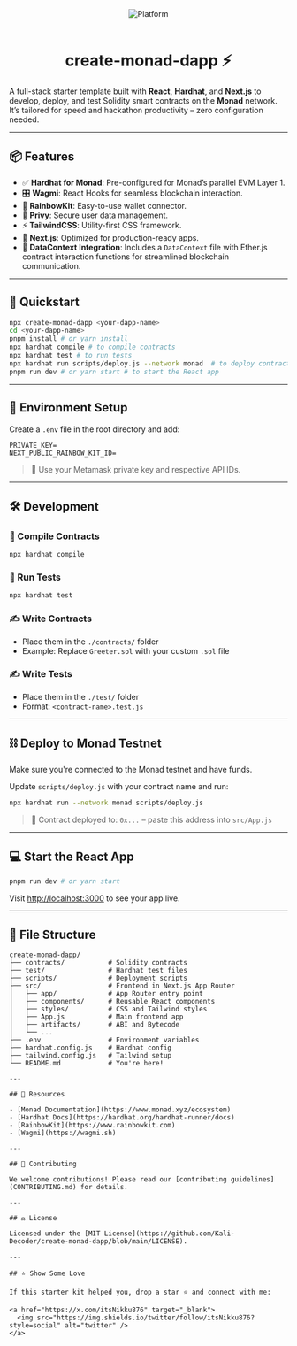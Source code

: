 <div align="center">
    <img src="https://res.cloudinary.com/delg5k1gs/image/upload/v1708035198/daic/n/b5121cb2-0fcd-4ffd-ba92-a744f967dd3b/monad__a_parallelized_evm_layer_1_at_hyper_speed.png" alt="Platform">
</div><br>

<h1 align="center">create-monad-dapp ⚡️</h1>

A full-stack starter template built with **React**, **Hardhat**, and **Next.js** to develop, deploy, and test Solidity smart contracts on the **Monad** network. It’s tailored for speed and hackathon productivity – zero configuration needed.

---

## 📦 Features

- ✅ **Hardhat for Monad**: Pre-configured for Monad’s parallel EVM Layer 1.
- 🎛️ **Wagmi**: React Hooks for seamless blockchain interaction.
- 🌈 **RainbowKit**: Easy-to-use wallet connector.
- 🧬 **Privy**: Secure user data management.
- ⚡ **TailwindCSS**: Utility-first CSS framework.
- 🧱 **Next.js**: Optimized for production-ready apps.
- 🔗 **DataContext Integration**: Includes a `DataContext` file with Ether.js contract interaction functions for streamlined blockchain communication.

---

## 🚀 Quickstart

```sh
npx create-monad-dapp <your-dapp-name>
cd <your-dapp-name>
pnpm install # or yarn install
npx hardhat compile # to compile contracts
npx hardhat test # to run tests
npx hardhat run scripts/deploy.js --network monad  # to deploy contracts
pnpm run dev # or yarn start # to start the React app
```

---

## 🔧 Environment Setup

Create a `.env` file in the root directory and add:

```env
PRIVATE_KEY=
NEXT_PUBLIC_RAINBOW_KIT_ID=
```

> 🔐 Use your Metamask private key and respective API IDs.

---

## 🛠️ Development

### 🔨 Compile Contracts

```sh
npx hardhat compile
```

### 🧪 Run Tests

```sh
npx hardhat test
```

### ✍️ Write Contracts

- Place them in the `./contracts/` folder
- Example: Replace `Greeter.sol` with your custom `.sol` file

### ✍️ Write Tests

- Place them in the `./test/` folder
- Format: `<contract-name>.test.js`

---

## ⛓️ Deploy to Monad Testnet

Make sure you're connected to the Monad testnet and have funds.

Update `scripts/deploy.js` with your contract name and run:

```sh
npx hardhat run --network monad scripts/deploy.js
```

> 📜 Contract deployed to: `0x...` – paste this address into `src/App.js`

---

## 💻 Start the React App

```sh
pnpm run dev # or yarn start
```

Visit [http://localhost:3000](http://localhost:3000) to see your app live.

---

## 📂 File Structure

```
create-monad-dapp/
├── contracts/           # Solidity contracts
├── test/                # Hardhat test files
├── scripts/             # Deployment scripts
├── src/                 # Frontend in Next.js App Router
│   ├── app/             # App Router entry point
│   ├── components/      # Reusable React components
│   ├── styles/          # CSS and Tailwind styles
│   ├── App.js           # Main frontend app
│   ├── artifacts/       # ABI and Bytecode
│   └── ...
├── .env                 # Environment variables
├── hardhat.config.js    # Hardhat config
├── tailwind.config.js   # Tailwind setup
└── README.md            # You're here!

---

## 🔗 Resources

- [Monad Documentation](https://www.monad.xyz/ecosystem)
- [Hardhat Docs](https://hardhat.org/hardhat-runner/docs)
- [RainbowKit](https://www.rainbowkit.com)
- [Wagmi](https://wagmi.sh)

---

## 🤝 Contributing

We welcome contributions! Please read our [contributing guidelines](CONTRIBUTING.md) for details.

---

## ⚖️ License

Licensed under the [MIT License](https://github.com/Kali-Decoder/create-monad-dapp/blob/main/LICENSE).

---

## ⭐️ Show Some Love

If this starter kit helped you, drop a star ⭐️ and connect with me:

<a href="https://x.com/itsNikku876" target="_blank">
  <img src="https://img.shields.io/twitter/follow/itsNikku876?style=social" alt="twitter" />
</a>
